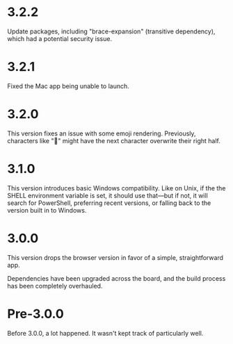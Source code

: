 # 3.2.2

Update packages, including "brace-expansion" (transitive dependency), which had a potential security issue.

# 3.2.1

Fixed the Mac app being unable to launch.

# 3.2.0

This version fixes an issue with some emoji rendering. Previously, characters like "🙂" might have the next character overwrite their right half.

# 3.1.0

This version introduces basic Windows compatibility. Like on Unix, if the the SHELL environment variable is set, it should use that—but if not, it will search for PowerShell, preferring recent versions, or falling back to the version built in to Windows.

# 3.0.0

This version drops the browser version in favor of a simple, straightforward app.

Dependencies have been upgraded across the board, and the build process has been completely overhauled.

# Pre-3.0.0

Before 3.0.0, a lot happened. It wasn't kept track of particularly well.
